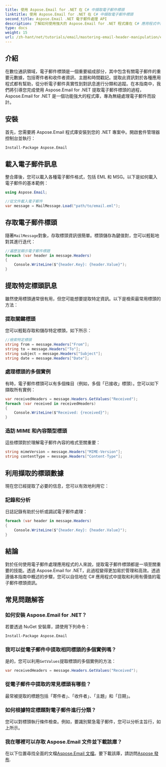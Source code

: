 ```yaml
---
title: 使用 Aspose.Email for .NET 在 C# 中擷取電子郵件標頭
linktitle: 使用 Aspose.Email for .NET 在 C# 中擷取電子郵件標頭
second_title: Aspose.Email .NET 電子郵件處理 API
description: 了解如何使用強大的 Aspose.Email for .NET 程式庫在 C# 應用程式中高效提取和操作電子郵件標頭。本綜合指南提供了有關存取關鍵標頭資訊的逐步說明。
type: docs
weight: 15
url: /zh-hant/net/tutorials/email/mastering-email-header-manipulation/email-header-extraction/
---
```

## 介紹

在數位通訊領域，電子郵件標頭是一個重要組成部分，其中包含有關電子郵件的重要元數據，包括寄件者和收件者資訊、主題和時間戳記。提取此資訊對於各種應用程式都有幫助，從分析電子郵件真實性到對訊息進行分類和追蹤。在本指南中，我們將引導您完成使用 Aspose.Email for .NET 提取電子郵件標頭的過程，Aspose.Email for .NET 是一個功能強大的程式庫，專為無縫處理電子郵件而設計。

## 安裝

首先，您需要將 Aspose.Email 程式庫安裝到您的 .NET 專案中。開啟套件管理器控制台並執行：

```bash
Install-Package Aspose.Email
```

## 載入電子郵件訊息

整合庫後，您可以載入各種電子郵件格式，包括 EML 和 MSG。以下是如何載入電子郵件的基本範例：

```csharp
using Aspose.Email;

//從文件載入電子郵件
var message = MailMessage.Load("path/to/email.eml");
```

## 存取電子郵件標頭

隨著`MailMessage`對象，存取標頭資訊很簡單。標頭儲存為鍵值對，您可以輕鬆地對其進行迭代：

```csharp
//遍歷並顯示電子郵件標題
foreach (var header in message.Headers)
{
    Console.WriteLine($"{header.Key}: {header.Value}");
}
```

## 提取特定標頭訊息

雖然使用標頭通常很有用，但您可能想要提取特定資訊。以下是檢索最常用標頭的方法：

### 提取關鍵標頭

您可以輕鬆存取和儲存特定標頭，如下所示：

```csharp
//檢索特定標頭
string from = message.Headers["From"];
string to = message.Headers["To"];
string subject = message.Headers["Subject"];
string date = message.Headers["Date"];
```

### 處理標頭的多個實例

有時，電子郵件標頭可以有多個條目（例如，多個「已接收」標頭）。您可以如下擷取所有實例：

```csharp
var receivedHeaders = message.Headers.GetValues("Received");
foreach (var received in receivedHeaders)
{
    Console.WriteLine($"Received: {received}");
}
```

### 造訪 MIME 和內容類型標頭

這些標頭對於理解電子郵件內容的格式至關重要：

```csharp
string mimeVersion = message.Headers["MIME-Version"];
string contentType = message.Headers["Content-Type"];
```

## 利用擷取的標頭數據

現在您已經提取了必要的信息，您可以有效地利用它：

### 記錄和分析

日誌記錄有助於分析或調試電子郵件處理：

```csharp
foreach (var header in message.Headers)
{
    Console.WriteLine($"{header.Key}: {header.Value}");
}
```

## 結論

對於任何使用電子郵件處理應用程式的人來說，提取電子郵件標頭都是一項至關重要的技能。透過 Aspose.Email for .NET，此過程變得更加易於管理和高效。透過遵循本指南中概述的步驟，您可以自信地在 C# 應用程式中提取和利用有價值的電子郵件標頭資訊。

## 常見問題解答

### 如何安裝 Aspose.Email for .NET？

若要透過 NuGet 安裝庫，請使用下列命令：
```bash
Install-Package Aspose.Email
```

### 我可以從電子郵件中提取相同標頭的多個實例嗎？

是的，您可以利用`GetValues`提取標頭的多個實例的方法：
```csharp
var receivedHeaders = message.Headers.GetValues("Received");
```

### 從電子郵件中提取的常見標頭有哪些？

最常被提取的標題包括「寄件者」、「收件者」、「主題」和「日期」。

### 如何根據特定標題對電子郵件進行分類？

您可以對標頭執行條件檢查。例如，要識別緊急電子郵件，您可以分析主旨行，如上所示。

### 我在哪裡可以存取 Aspose.Email 文件並下載該庫？

在以下位置尋找全面的文檔[Aspose.Email 文檔](https://reference.aspose.com/email/net/)。要下載該庫，請訪問[Aspose 發布](https://releases.aspose.com/email/net/).